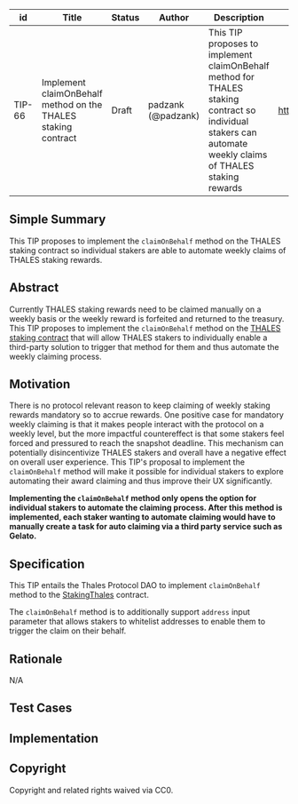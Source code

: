 | id | Title | Status | Author | Description | Discussions to | Created |
| ----------- | ----------- | ----------- | ----------- | ----------- | ----------- | ----------- |
| TIP-66 | Implement claimOnBehalf method on the THALES staking contract | Draft | padzank (@padzank) | This TIP proposes to implement claimOnBehalf method for THALES staking contract so individual stakers can automate weekly claims of THALES staking rewards | https://discord.gg/8bzFdpGTrp | 2022-07-05
 
## Simple Summary
 
This TIP proposes to implement the `claimOnBehalf` method on the THALES staking contract so individual stakers are able to automate weekly claims of THALES staking rewards.
 
## Abstract
 
Currently THALES staking rewards need to be claimed manually on a weekly basis or the weekly reward is forfeited and returned to the treasury. This TIP proposes to implement the `claimOnBehalf` method on the [THALES staking contract](https://optimistic.etherscan.io/address/0xC392133eEa695603B51a5d5de73655d571c2CE51) that will allow THALES stakers to individually enable a third-party solution to trigger that method for them and thus automate the weekly claiming process.
 
## Motivation
 
There is no protocol relevant reason to keep claiming of weekly staking rewards mandatory so to accrue rewards. One positive case for mandatory weekly claiming is that it makes people interact with the protocol on a weekly level, but the more impactful countereffect is that some stakers feel forced and pressured to reach the snapshot deadline. This mechanism can potentially disincentivize THALES stakers and overall have a negative effect on overall user experience. This TIP's proposal to implement the `claimOnBehalf` method will make it possible for individual stakers to explore automating their award claiming and thus improve their UX significantly.
 
**Implementing the `claimOnBehalf` method only opens the option for individual stakers to automate the claiming process. After this method is implemented, each staker wanting to automate claiming would have to manually create a task for auto claiming via a third party service such as Gelato.**
 
## Specification
 
This TIP entails the Thales Protocol DAO to implement `claimOnBehalf` method to the [StakingThales](https://optimistic.etherscan.io/address/0xC392133eEa695603B51a5d5de73655d571c2CE51) contract.
  
The `claimOnBehalf` method is to additionally support `address` input parameter that allows stakers to whitelist addresses to enable them to trigger the claim on their behalf.
 
## Rationale
 
N/A
 
## Test Cases
 
## Implementation
 
## Copyright
 
Copyright and related rights waived via CC0.
 

